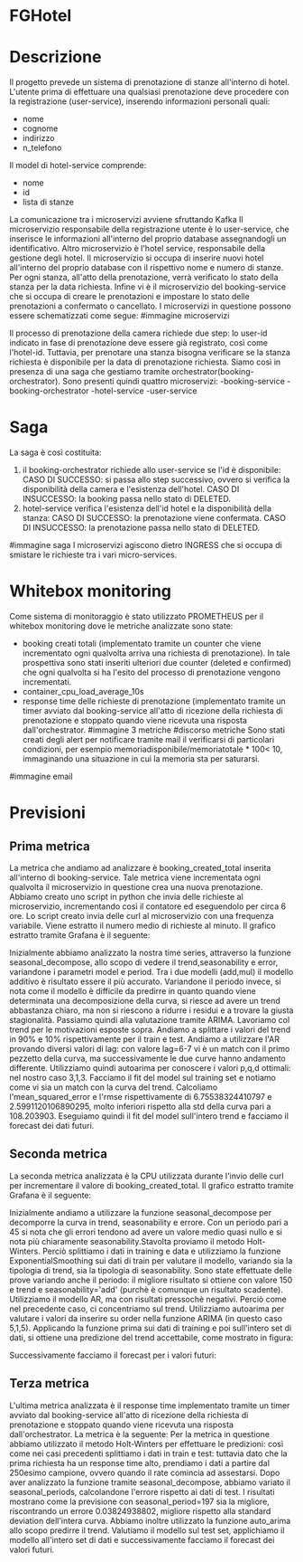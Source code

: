 # FGHotel
# Descrizione
Il progetto prevede un sistema di prenotazione di stanze all'interno di hotel.
L'utente prima di effettuare una qualsiasi prenotazione deve procedere con la registrazione (user-service), inserendo informazioni personali quali:
- nome
- cognome
- indirizzo
- n_telefono

Il model di hotel-service comprende:
- nome
- id
- lista di stanze

La comunicazione tra i microservizi avviene sfruttando Kafka
Il microservizio responsabile della registrazione utente è lo user-service, che inserisce le informazioni all'interno del proprio database assegnandogli un identificativo.
Altro microservizio è l'hotel service, responsabile della gestione degli hotel.
Il microservizio si occupa di inserire nuovi hotel all'interno del proprio database con il rispettivo nome e numero di stanze. Per ogni stanza, all'atto della prenotazione, verrà verificato lo stato della stanza per la data richiesta.
Infine vi è il microservizio del booking-service che si occupa di creare le prenotazioni e impostare lo stato delle prenotazioni a confermato o cancellato.
I microservizi in questione possono essere schematizzati come segue: 
#immagine microservizi

Il processo di prenotazione della camera richiede due step: lo user-id indicato in fase di prenotazione deve essere già registrato, così come l'hotel-id. Tuttavia, per prenotare una stanza bisogna verificare se la stanza richiesta è disponibile per la data di prenotazione richiesta. Siamo così in presenza di una saga che gestiamo tramite orchestrator(booking-orchestrator).
Sono presenti quindi quattro microservizi:
-booking-service
-booking-orchestrator
-hotel-service
-user-service

# Saga
La saga è così costituita:
1. il booking-orchestrator richiede allo user-service se l'id è disponibile:
CASO DI SUCCESSO: si passa allo step successivo, ovvero si verifica la disponibilità della camera e l'esistenza dell'hotel.
CASO DI INSUCCESSO: la booking passa nello stato di DELETED.
2. hotel-service verifica l'esistenza dell'id hotel e la disponibilità della stanza:
CASO DI SUCCESSO: la prenotazione viene confermata.
CASO DI INSUCCESSO: la prenotazione passa nello stato di DELETED.

#immagine saga
I microservizi agiscono dietro INGRESS che si occupa di smistare le richieste tra i vari micro-services.
# Whitebox monitoring
Come sistema di monitoraggio è stato utilizzato PROMETHEUS per il whitebox monitoring dove le metriche analizzate sono state: 

- booking creati totali (implementato tramite un counter che viene incrementato ogni qualvolta arriva una richiesta di prenotazione). In tale prospettiva sono stati inseriti ulteriori due counter (deleted e confirmed) che ogni qualvolta si ha l'esito del processo di prenotazione vengono incrementati.
- container_cpu_load_average_10s
- response time delle richieste di prenotazione (implementato tramite un timer avviato dal booking-service all'atto di ricezione della richiesta di prenotazione e stoppato quando viene ricevuta una risposta dall'orchestrator.
#immagine 3 metriche 
#discorso metriche
Sono stati creati degli alert per notificare tramite mail il verificarsi di particolari condizioni, per esempio memoriadisponibile/memoriatotale * 100< 10, immaginando una situazione in cui la memoria sta per saturarsi.

#immagine email

# Previsioni
## Prima metrica
La metrica che andiamo ad analizzare è booking_created_total inserita all'interno di booking-service. Tale metrica viene incrementata ogni qualvolta il microservizio in questione crea una nuova prenotazione. Abbiamo creato uno script in python che invia delle richieste al microservizio, incrementando così il contatore ed eseguendolo per circa 6 ore. Lo script creato invia delle curl al microservizio con una frequenza variabile. Viene estratto il numero medio di richieste al minuto.
Il grafico estratto tramite Grafana è il seguente:

Inizialmente abbiamo analizzato la nostra time series, attraverso la funzione seasonal_decompose, allo scopo di vedere il trend,seasonability e error, variandone i parametri model e period. Tra i due modelli (add,mul) il modello additivo è risultato essere il più accurato. Variandone il periodo invece, si nota come il modello è difficile da predirre in quanto quando viene determinata una decomposizione della curva, si riesce ad avere un trend abbastanza chiaro, ma non si riescono a ridurre i residui e a trovare la giusta stagionalità. Passiamo quindi alla valutazione tramite ARIMA.
Lavoriamo col trend per le motivazioni esposte sopra.
Andiamo a splittare i valori del trend in 90% e 10% rispettivamente per il train e test. Andiamo a utilizzare l'AR provando diversi valori di lag: con valore lag=6-7 vi è un match con il primo pezzetto della curva, ma successivamente le due curve hanno andamento differente.
Utilizziamo quindi autoarima per conoscere i valori p,q,d ottimali: nel nostro caso 3,1,3. Facciamo il fit del model sul training set e notiamo come vi sia un match con la curva del trend. Calcoliamo l'mean_squared_error e l'rmse rispettivamente di 6.75538324410797 e 2.5991120106890295, molto inferiori rispetto alla std della curva pari a 108.203903. Eseguiamo quindi il fit del model sull'intero trend e facciamo il forecast dei dati futuri.
## Seconda metrica
La seconda metrica analizzata è la CPU utilizzata durante l'invio delle curl per incrementare il valore di booking_created_total. Il grafico estratto tramite Grafana è il seguente:

Inizialmente andiamo a utilizzare la funzione seasonal_decompose per decomporre la curva in trend, seasonability e errore. Con un periodo pari a 45 si nota che gli errori tendono ad avere un valore medio quasi nullo e si nota più chiaramente seasonability.Stavolta proviamo il metodo Holt-Winters. Perciò splittiamo i dati in training e data e utilizziamo la funzione ExponentialSmoothing sui dati di train per valutare il modello, variando sia la tipologia di  trend, sia la tipologia di seasonability. Sono state effettuate delle prove variando anche il periodo: il migliore risultato si ottiene con valore 150 e trend e seasonability='add' (purchè è comunque un risultato scadente). Utilizziamo il modello AR, ma con risultati pressochè negativi. Perciò come nel precedente caso, ci concentriamo sul trend. Utilizziamo autoarima per valutare i valori da inserire su order nella funzione ARIMA (in questo caso 5,1,5). Applicando la funzione prima sui dati di training e poi sull'intero set di dati, si ottiene una predizione del trend accettabile, come mostrato in figura:

Successivamente facciamo il forecast per i valori futuri:
## Terza metrica
L'ultima metrica analizzata è il response time implementato tramite un timer avviato dal booking-service all'atto di ricezione della richiesta di prenotazione e stoppato quando viene ricevuta una risposta dall'orchestrator. La metrica è la seguente:
Per la metrica in questione abbiamo utilizzato il metodo Holt-Winters per effettuare le predizioni:
così come nei casi precedenti splittiamo i dati in train e test: tuttavia dato che la prima richiesta ha un response time alto, prendiamo i dati a partire dal 250esimo campione, ovvero quando il rate comincia ad assestarsi. Dopo aver analizzato la funzione tramite seasonal_decompose, abbiamo variato il seasonal_periods, calcolandone l'errore rispetto ai dati di test. I risultati mostrano come la previsione con seasonal_period=197 sia la migliore, riscontrando un errore 0.03824938802, migliore rispetto alla standard deviation dell'intera curva. 
Abbiamo inoltre utilizzato la funzione auto_arima allo scopo predirre il trend. Valutiamo il modello sul test set, applichiamo il modello all'intero set di dati  e successivamente facciamo il forecast dei valori futuri.
